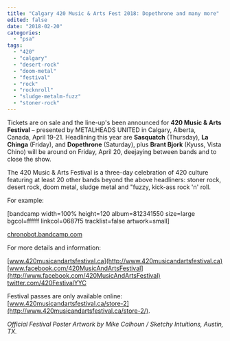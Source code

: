 ```yaml
---
title: "Calgary 420 Music & Arts Fest 2018: Dopethrone and many more"
edited: false
date: "2018-02-20"
categories:
  - "psa"
tags:
  - "420"
  - "calgary"
  - "desert-rock"
  - "doom-metal"
  - "festival"
  - "rock"
  - "rocknroll"
  - "sludge-metalm-fuzz"
  - "stoner-rock"
---
```


Tickets are on sale and the line-up's been announced for **420 Music & Arts Festival** – presented by METALHEADS UNITED in Calgary, Alberta, Canada, April 19-21. Headlining this year are **Sasquatch** (Thursday), **La Chinga** (Friday), and **Dopethrone** (Saturday), plus **Brant Bjork** (Kyuss, Vista Chino) will be around on Friday, April 20, deejaying between bands and to close the show.

The 420 Music & Arts Festival is a three-day celebration of 420 culture featuring at least 20 other bands beyond the above headliners: stoner rock, desert rock, doom metal, sludge metal and "fuzzy, kick-ass rock 'n' roll.

For example:

\[bandcamp width=100% height=120 album=812341550 size=large bgcol=ffffff linkcol=0687f5 tracklist=false artwork=small\]

[chronobot.bandcamp.com](https://chronobot.bandcamp.com/)

For more details and information:

[www.420musicandartsfestival.ca](http://www.420musicandartsfestival.ca) [www.facebook.com/420MusicAndArtsFestival](http://www.facebook.com/420MusicAndArtsFestival) [twitter.com/420FestivalYYC](http://twitter.com/420FestivalYYC)

Festival passes are only available online: [www.420musicandartsfestival.ca/store-2](http://www.420musicandartsfestival.ca/store-2/).

_Official Festival Poster Artwork by Mike Calhoun / Sketchy Intuitions, Austin, TX._
